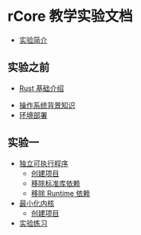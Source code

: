 # rCore 教学实验文档

* [实验简介](README.md)

## 实验之前
<!-- TODO -->
* [Rust 基础介绍](docs/pre-lab/rust.md) 
<!-- TODO -->
* [操作系统背景知识](docs/pre-lab/os.md)
* [环境部署](docs/pre-lab/env.md)

## 实验一
* [独立可执行程序](docs/lab-1/env/intro.md)
  * [创建项目](docs/lab-1/env/part-1.md)
  * [移除标准库依赖](docs/lab-1/env/part-2.md)
  * [移除 Runtime 依赖](docs/lab-1/env/part-3.md)
* [最小化内核](docs/lab-1/kernel/intro.md)
  * [创建项目](docs/lab-1/env/part-1.md)
* [实验练习](docs/lab-1/exercise/intro.md)